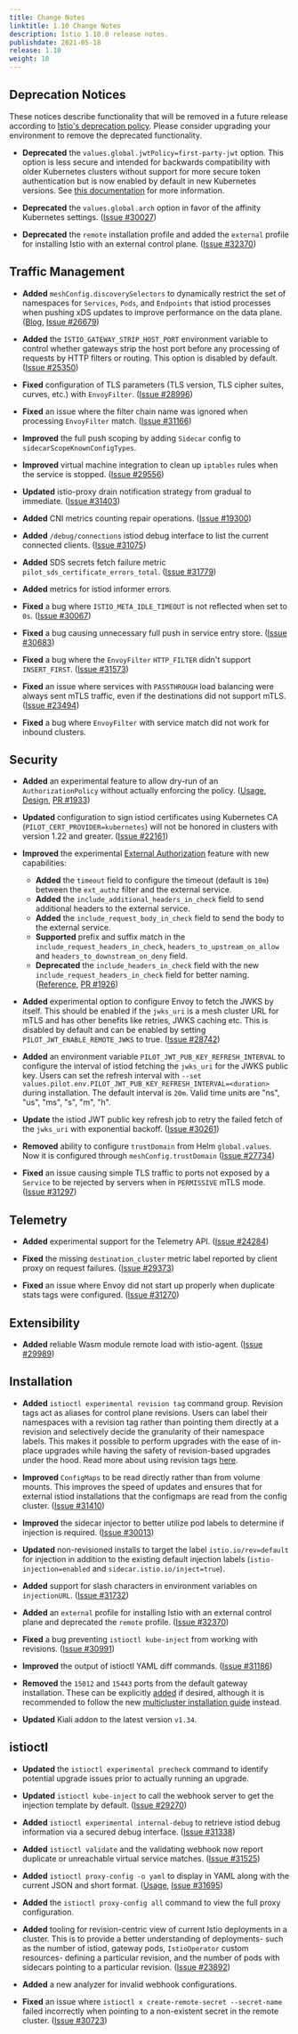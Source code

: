 ```yaml
---
title: Change Notes
linktitle: 1.10 Change Notes
description: Istio 1.10.0 release notes.
publishdate: 2021-05-18
release: 1.10
weight: 10
---
```


## Deprecation Notices

These notices describe functionality that will be removed in a future release according to [Istio's deprecation policy](/docs/releases/feature-stages/#feature-phase-definitions). Please consider upgrading your environment to remove the deprecated functionality.

- **Deprecated** the `values.global.jwtPolicy=first-party-jwt` option. This option is less secure and intended for backwards compatibility
with older Kubernetes clusters without support for more secure token authentication but is now enabled by default in new Kubernetes versions. See [this documentation](/docs/ops/best-practices/security/#configure-third-party-service-account-tokens) for more information.

- **Deprecated** the `values.global.arch` option in favor of the affinity Kubernetes settings.
  ([Issue #30027](https://github.com/istio/istio/issues/30027))

- **Deprecated** the `remote` installation profile and added the `external` profile for installing Istio with an external control plane.
  ([Issue #32370](https://github.com/istio/istio/issues/32370))

## Traffic Management

- **Added** `meshConfig.discoverySelectors` to dynamically restrict the set of namespaces for `Services`, `Pods`, and `Endpoints` that istiod processes when pushing xDS updates to improve performance on the data plane.
  ([Blog](/blog/2021/discovery-selectors/), [Issue #26679](https://github.com/istio/istio/issues/26679))

- **Added** the `ISTIO_GATEWAY_STRIP_HOST_PORT` environment variable to control whether gateways strip the host port before any processing of requests by HTTP filters or routing. This option is disabled by default.
  ([Issue #25350](https://github.com/istio/istio/issues/25350))

- **Fixed** configuration of TLS parameters (TLS version, TLS cipher suites, curves, etc.) with `EnvoyFilter`.
  ([Issue #28996](https://github.com/istio/istio/issues/28996))

- **Fixed** an issue where the filter chain name was ignored when processing `EnvoyFilter` match.
  ([Issue #31166](https://github.com/istio/istio/issues/31166))

- **Improved** the full push scoping by adding `Sidecar` config to `sidecarScopeKnownConfigTypes`.

- **Improved** virtual machine integration to clean up `iptables` rules when the service is stopped.
  ([Issue #29556](https://github.com/istio/istio/issues/29556))

- **Updated** istio-proxy drain notification strategy from gradual to immediate.
  ([Issue #31403](https://github.com/istio/istio/issues/31403))

- **Added** CNI metrics counting repair operations.
  ([Issue #19300](https://github.com/istio/istio/issues/19300))

- **Added** `/debug/connections` istiod debug interface to list the current connected clients.
  ([Issue #31075](https://github.com/istio/istio/issues/31075))

- **Added** SDS secrets fetch failure metric `pilot_sds_certificate_errors_total`.
  ([Issue #31779](https://github.com/istio/istio/issues/31779))

- **Added** metrics for istiod informer errors.

- **Fixed** a bug where `ISTIO_META_IDLE_TIMEOUT` is not reflected when set to `0s`.
  ([Issue #30067](https://github.com/istio/istio/issues/30067))

- **Fixed** a bug causing unnecessary full push in service entry store.
  ([Issue #30683](https://github.com/istio/istio/issues/30683))

- **Fixed** a bug where the `EnvoyFilter` `HTTP_FILTER` didn't support `INSERT_FIRST`.
  ([Issue #31573](https://github.com/istio/istio/issues/31573))

- **Fixed** an issue where services with `PASSTHROUGH` load balancing were always sent mTLS traffic, even if the destinations did not support mTLS.
  ([Issue #23494](https://github.com/istio/istio/issues/23494))

- **Fixed** a bug where `EnvoyFilter` with service match did not work for inbound clusters.

## Security

- **Added** an experimental feature to allow dry-run of an `AuthorizationPolicy` without actually enforcing the policy.
 ([Usage](/docs/tasks/security/authorization/authz-dry-run/), [Design](https://docs.google.com/document/d/1xQdZsEgJ3Ld2qebfT3EJkg2COTtCR1TqBVojmnvI78g), [PR #1933](https://github.com/istio/api/pull/1933))

- **Updated** configuration to sign istiod certificates using Kubernetes CA (`PILOT_CERT_PROVIDER=kubernetes`) will not be honored in
clusters with version 1.22 and greater.
  ([Issue #22161](https://github.com/istio/istio/issues/22161))

- **Improved** the experimental [External Authorization](/docs/tasks/security/authorization/authz-custom/) feature with new capabilities:
    - **Added** the `timeout` field to configure the timeout (default is `10m`) between the `ext_authz` filter and the external service.
    - **Added** the `include_additional_headers_in_check` field to send additional headers to the external service.
    - **Added** the `include_request_body_in_check` field to send the body to the external service.
    - **Supported** prefix and suffix match in the `include_request_headers_in_check`, `headers_to_upstream_on_allow` and `headers_to_downstream_on_deny` field.
    - **Deprecated** the `include_headers_in_check` field with the new `include_request_headers_in_check` field for better naming. ([Reference](/docs/reference/config/istio.mesh.v1alpha1/#MeshConfig-ExtensionProvider-EnvoyExternalAuthorizationHttpProvider), [PR #1926](https://github.com/istio/api/pull/1926))

- **Added** experimental option to configure Envoy to fetch the JWKS by itself. This should be enabled if the `jwks_uri` is a mesh cluster URL for mTLS and has other benefits like retries, JWKS caching etc.
This is disabled by default and can be enabled by setting `PILOT_JWT_ENABLE_REMOTE_JWKS` to true.
  ([Issue #28742](https://github.com/istio/istio/issues/28742))

- **Added** an environment variable `PILOT_JWT_PUB_KEY_REFRESH_INTERVAL` to configure the interval of
istiod fetching the `jwks_uri` for the JWKS public key. Users can set the refresh interval with
`--set values.pilot.env.PILOT_JWT_PUB_KEY_REFRESH_INTERVAL=<duration>` during installation.
The default interval is `20m`. Valid time units are "ns", "us", "ms", "s", "m", "h".

- **Update** the istiod JWT public key refresh job to retry the failed fetch of the `jwks_uri` with exponential backoff.
  ([Issue #30261](https://github.com/istio/istio/issues/30261))

- **Removed** ability to configure `trustDomain` from Helm `global.values`. Now it is configured through `meshConfig.trustDomain` ([Issue #27734](https://github.com/istio/istio/issues/27734))

- **Fixed** an issue causing simple TLS traffic to ports not exposed by a `Service` to be rejected by servers when in `PERMISSIVE` mTLS mode.
  ([Issue #31297](https://github.com/istio/istio/issues/31297))

## Telemetry

- **Added** experimental support for the Telemetry API.
  ([Issue #24284](https://github.com/istio/istio/issues/24284))

- **Fixed** the missing `destination_cluster` metric label reported by client proxy on request failures.
  ([Issue #29373](https://github.com/istio/istio/issues/29373))

- **Fixed** an issue where Envoy did not start up properly when duplicate stats tags were configured.
  ([Issue #31270](https://github.com/istio/istio/issues/31270))

## Extensibility

- **Added** reliable Wasm module remote load with istio-agent.
  ([Issue #29989](https://github.com/istio/istio/issues/29989))

## Installation

- **Added** `istioctl experimental revision tag` command group. Revision tags act as aliases for
control plane revisions. Users can label their namespaces with a revision tag rather than pointing them
directly at a revision and selectively decide the granularity of their namespace labels. This makes it possible
to perform upgrades with the ease of in-place upgrades while having the safety of revision-based upgrades
under the hood. Read more about using revision tags [here](/docs/setup/upgrade/canary/#stable-revision-labels-experimental).

- **Improved** `ConfigMaps` to be read directly rather than from volume mounts. This improves the speed
of updates and ensures that for external istiod installations that the configmaps are read from the config cluster.
  ([Issue #31410](https://github.com/istio/istio/issues/31410))

- **Improved** the sidecar injector to better utilize pod labels to determine if injection is required.
  ([Issue #30013](https://github.com/istio/istio/issues/30013))

- **Updated** non-revisioned installs to target the label `istio.io/rev=default` for injection in addition to the
existing default injection labels (`istio-injection=enabled` and `sidecar.istio.io/inject=true`).

- **Added** support for slash characters in environment variables on `injectionURL`.
  ([Issue #31732](https://github.com/istio/istio/issues/31732))

- **Added** an `external` profile for installing Istio with an external control plane and deprecated the `remote` profile.
  ([Issue #32370](https://github.com/istio/istio/issues/32370))

- **Fixed** a bug preventing `istioctl kube-inject` from working with revisions.
  ([Issue #30991](https://github.com/istio/istio/issues/30991))

- **Improved** the output of istioctl YAML diff commands.
  ([Issue #31186](https://github.com/istio/istio/issues/31186))

- **Removed** the `15012` and `15443` ports from the default gateway installation. These can be explicitly
[added](/docs/setup/install/istioctl/#configure-gateways) if desired, although it is
recommended to follow the new [multicluster installation guide](/docs/setup/install/multicluster/) instead.

- **Updated** Kiali addon to the latest version `v1.34`.

## istioctl

- **Updated** the `istioctl experimental precheck` command to identify potential upgrade issues prior to actually running an upgrade.

- **Updated** `istioctl kube-inject` to call the webhook server to get the injection template by default.
  ([Issue #29270](https://github.com/istio/istio/issues/29270))

- **Added** `istioctl experimental internal-debug` to retrieve istiod debug information via a secured debug interface.
  ([Issue #31338](https://github.com/istio/istio/issues/31338))

- **Added** `istioctl validate` and the validating webhook now report duplicate or unreachable virtual service matches.
  ([Issue #31525](https://github.com/istio/istio/issues/31525))

- **Added** `istioctl proxy-config -o yaml` to display in YAML along with the current JSON and short format.
 ([Usage](/docs/reference/commands/istioctl/#istioctl-proxy-config), [Issue #31695](https://github.com/istio/istio/issues/31695))

- **Added** the `istioctl proxy-config all` command to view the full proxy configuration.

- **Added** tooling for revision-centric view of current Istio deployments in a cluster. This is to
provide a better understanding of deployments- such as the number of istiod, gateway pods, `IstioOperator` custom resources-
defining a particular revision, and the number of pods with sidecars pointing to a particular revision. ([Issue #23892](https://github.com/istio/istio/issues/23892))

- **Added** a new analyzer for invalid webhook configurations.

- **Fixed** an issue where `istioctl x create-remote-secret --secret-name` failed incorrectly when pointing to a non-existent secret in the remote cluster.  ([Issue #30723](https://github.com/istio/istio/issues/30723))
